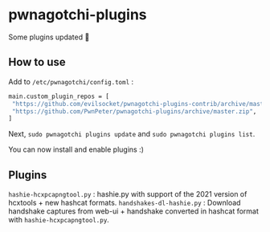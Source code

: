 # pwnagotchi-plugins
Some plugins updated 🙂

## How to use

Add to `/etc/pwnagotchi/config.toml` :
```bash
main.custom_plugin_repos = [
 "https://github.com/evilsocket/pwnagotchi-plugins-contrib/archive/master.zip",
 "https://github.com/PwnPeter/pwnagotchi-plugins/archive/master.zip",
]
```

Next, `sudo pwnagotchi plugins update` and `sudo pwnagotchi plugins list`.

You can now install and enable plugins :)

## Plugins

`hashie-hcxpcapngtool.py` : hashie.py with support of the 2021 version of hcxtools + new hashcat formats.
`handshakes-dl-hashie.py` : Download handshake captures from web-ui + handshake converted in hashcat format with `hashie-hcxpcapngtool.py`.
